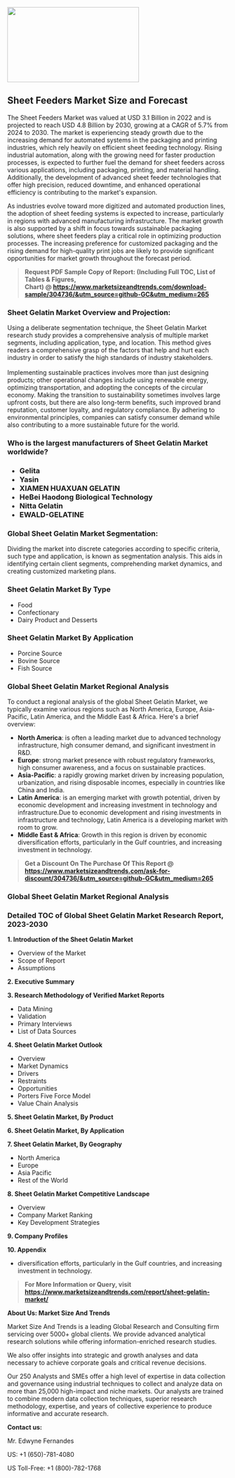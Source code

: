 <p><img class="alignnone size-medium wp-image-20088" src="https://ffe5etoiles.com/wp-content/uploads/2024/12/MST1-300x171.png" alt="" width="300" height="171" /></p><h2>Sheet Feeders Market Size and Forecast</h2><p>The Sheet Feeders Market was valued at USD 3.1 Billion in 2022 and is projected to reach USD 4.8 Billion by 2030, growing at a CAGR of 5.7% from 2024 to 2030. The market is experiencing steady growth due to the increasing demand for automated systems in the packaging and printing industries, which rely heavily on efficient sheet feeding technology. Rising industrial automation, along with the growing need for faster production processes, is expected to further fuel the demand for sheet feeders across various applications, including packaging, printing, and material handling. Additionally, the development of advanced sheet feeder technologies that offer high precision, reduced downtime, and enhanced operational efficiency is contributing to the market's expansion.</p><p>As industries evolve toward more digitized and automated production lines, the adoption of sheet feeding systems is expected to increase, particularly in regions with advanced manufacturing infrastructure. The market growth is also supported by a shift in focus towards sustainable packaging solutions, where sheet feeders play a critical role in optimizing production processes. The increasing preference for customized packaging and the rising demand for high-quality print jobs are likely to provide significant opportunities for market growth throughout the forecast period.</p></p><blockquote id="" class=""><strong>Request PDF Sample Copy of Report: (Including Full TOC, List of Tables &amp; Figures, Chart)&nbsp;@&nbsp;<strong><a href="https://www.marketsizeandtrends.com/download-sample/304736/&utm_source=github-GC&utm_medium=265" target="_blank">https://www.marketsizeandtrends.com/download-sample/304736/&utm_source=github-GC&utm_medium=265</a></strong></strong></blockquote><h3 id="" class="">Sheet Gelatin Market&nbsp;Overview and Projection:</h3><p id="" class="">Using a deliberate segmentation technique, the Sheet Gelatin Market research study provides a comprehensive analysis of multiple market segments, including application, type, and location. This method gives readers a comprehensive grasp of the factors that help and hurt each industry in order to satisfy the high standards of industry stakeholders. <br /> <br />Implementing sustainable practices involves more than just designing products; other operational changes include using renewable energy, optimizing transportation, and adopting the concepts of the circular economy. Making the transition to sustainability sometimes involves large upfront costs, but there are also long-term benefits, such improved brand reputation, customer loyalty, and regulatory compliance. By adhering to environmental principles, companies can satisfy consumer demand while also contributing to a more sustainable future for the world.</p><h3 id="" class="">Who is the largest manufacturers of&nbsp;Sheet Gelatin Market worldwide?</h3><h3 class=""><p><ul><li>Gelita </li><li> Yasin </li><li> XIAMEN HUAXUAN GELATIN </li><li> HeBei Haodong Biological Technology </li><li> Nitta Gelatin </li><li> EWALD-GELATINE</li></ul></p></h3><h3 id="" class="">Global&nbsp;Sheet Gelatin Market Segmentation:</h3><p id="" class="">Dividing the market into discrete categories according to specific criteria, such type and application, is known as segmentation analysis. This aids in identifying certain client segments, comprehending market dynamics, and creating customized marketing plans.</p><h3 id="" class="">Sheet Gelatin Market&nbsp;By Type</h3><p><p><ul><li>Food</li><li> Confectionary</li><li> Dairy Product and Desserts</p></li></ul></p></p><h3 id="" class="">Sheet Gelatin Market&nbsp;By Application</h3><p class=""><p><ul><li>Porcine Source</li><li> Bovine Source</li><li> Fish Source</li></ul></p></p><h3 id="" class="">Global Sheet Gelatin Market Regional Analysis</h3><p id="" class="">To conduct a regional analysis of the global Sheet Gelatin Market, we typically examine various regions such as North America, Europe, Asia-Pacific, Latin America, and the Middle East &amp; Africa. Here's a brief overview:</p><ul><li><strong>North America</strong>: is often a leading market due to advanced technology infrastructure, high consumer demand, and significant investment in R&amp;D.</li><li><strong>Europe</strong>: strong market presence with robust regulatory frameworks, high consumer awareness, and a focus on sustainable practices.</li><li><strong>Asia-Pacific</strong>: a rapidly growing market driven by increasing population, urbanization, and rising disposable incomes, especially in countries like China and India.</li><li><strong>Latin America</strong>: is an emerging market with growth potential, driven by economic development and increasing investment in technology and infrastructure.Due to economic development and rising investments in infrastructure and technology, Latin America is a developing market with room to grow.</li><li><strong>Middle East &amp; Africa</strong>: Growth in this region is driven by economic diversification efforts, particularly in the Gulf countries, and increasing investment in technology.</li></ul><blockquote id="" class=""><strong>Get a Discount On The Purchase Of This Report @ <strong><a href="https://www.marketsizeandtrends.com/ask-for-discount/304736/&utm_source=github-GC&utm_medium=265" target="_blank">https://www.marketsizeandtrends.com/ask-for-discount/304736/&utm_source=github-GC&utm_medium=265</a></strong></strong></blockquote><h3 id="" class="">Global Sheet Gelatin Market Regional Analysis</h3><h3 id="" class="">Detailed TOC of Global Sheet Gelatin Market Research Report, 2023-2030</h3><p id="" class=""><strong>1. Introduction of the Sheet Gelatin Market</strong></p><ul><li>Overview of the Market</li><li>Scope of Report</li><li>Assumptions</li></ul><p id="" class=""><strong>2. Executive Summary</strong></p><p id="" class=""><strong>3. Research Methodology of Verified Market Reports</strong></p><ul><li>Data Mining</li><li>Validation</li><li>Primary Interviews</li><li>List of Data Sources</li></ul><p id="" class=""><strong>4. Sheet Gelatin Market Outlook</strong></p><ul><li>Overview</li><li>Market Dynamics</li><li>Drivers</li><li>Restraints</li><li>Opportunities</li><li>Porters Five Force Model</li><li>Value Chain Analysis</li></ul><p id="" class=""><strong>5. Sheet Gelatin Market, By Product</strong></p><p id="" class=""><strong>6. Sheet Gelatin Market, By Application</strong></p><p id="" class=""><strong>7. Sheet Gelatin Market, By Geography</strong></p><ul><li>North America</li><li>Europe</li><li>Asia Pacific</li><li>Rest of the World</li></ul><p id="" class=""><strong>8. Sheet Gelatin Market Competitive Landscape</strong></p><ul><li>Overview</li><li>Company Market Ranking</li><li>Key Development Strategies</li></ul><p id="" class=""><strong>9. Company Profiles</strong></p><p id="" class=""><strong>10. Appendix</strong></p><ul><li>diversification efforts, particularly in the Gulf countries, and increasing investment in technology.</li></ul><blockquote id="" class=""><strong>For More Information or Query, visit <strong><strong><a href="https://www.marketsizeandtrends.com/report/sheet-gelatin-market/" target="_blank">https://www.marketsizeandtrends.com/report/sheet-gelatin-market/</a></strong></strong></strong></blockquote><p id="" class=""><strong>About Us: Market Size And Trends</strong></p><p id="" class="">Market Size And Trends is a leading Global Research and Consulting firm servicing over 5000+ global clients. We provide advanced analytical research solutions while offering information-enriched research studies.</p><p id="" class="">We also offer insights into strategic and growth analyses and data necessary to achieve corporate goals and critical revenue decisions.</p><p id="" class="">Our 250 Analysts and SMEs offer a high level of expertise in data collection and governance using industrial techniques to collect and analyze data on more than 25,000 high-impact and niche markets. Our analysts are trained to combine modern data collection techniques, superior research methodology, expertise, and years of collective experience to produce informative and accurate research.</p><p id="" class=""><strong>Contact us:</strong></p><p id="" class="">Mr. Edwyne Fernandes</p><p id="" class="">US: +1 (650)-781-4080</p><p id="" class="">US Toll-Free: +1 (800)-782-1768</p>
